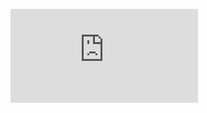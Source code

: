 ![boincstats](https://stats.free-dc.org/cpidtagb.php?cpid=b34aec227eb12a33d4f4278135944796&theme=16&cols=1)

<!---
cfu288/cfu288 is a ✨ special ✨ repository because its `README.md` (this file) appears on your GitHub profile.
You can click the Preview link to take a look at your changes.
--->
